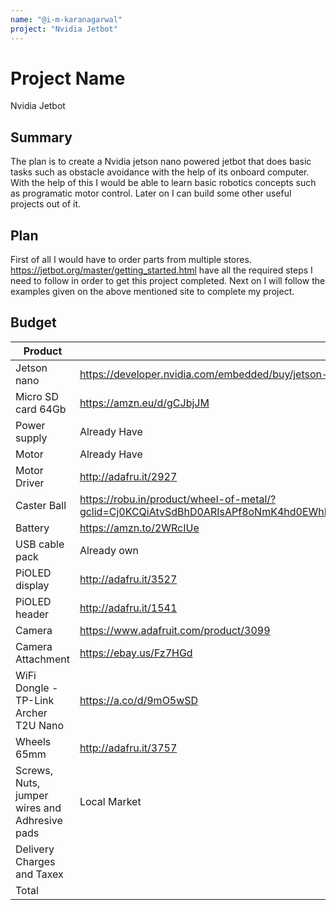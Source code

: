 ```yaml
---
name: "@i-m-karanagarwal"
project: "Nvidia Jetbot"
---
```


# Project Name
Nvidia Jetbot

## Summary

The plan is to create a Nvidia jetson nano powered jetbot that does basic tasks such as obstacle avoidance with the help of its onboard computer. With the help of this I
would be able to learn basic robotics concepts such as programatic motor control. Later on I can build some other useful projects out of it.

## Plan

First of all I would have to order parts from multiple stores. https://jetbot.org/master/getting_started.html have all the required steps I need to follow in order to get this project completed.
Next on I will follow the examples given on the above mentioned site to complete my project.

## Budget


| Product         | Supplier/Link                                                | Cost   |
| --------------- | -------------------------------------------------------------| ------ |
| Jetson nano     | https://developer.nvidia.com/embedded/buy/jetson-nano-devkit | $149.00 |
| Micro SD card 64Gb | https://amzn.eu/d/gCJbjJM                                 | $6.47 |
| Power supply    |       Already Have                                           |       |
| Motor           |       Already Have                                           |       |
| Motor Driver    |http://adafru.it/2927                                         | $19.95|
| Caster Ball     |https://robu.in/product/wheel-of-metal/?gclid=Cj0KCQiAtvSdBhD0ARIsAPf8oNmK4hd0EWhRQ4ghPwx1Aydilg9Y4lvEWmT9SyFQ6pbXQOQfIgWJdI8aAnxqEALw_wcB| $0.60|
| Battery         |https://amzn.to/2WRcIUe                                       | $15.99|
| USB cable pack  |       Already own                                            |       |
| PiOLED display  |http://adafru.it/3527                                         | $14.95|
| PiOLED header   |http://adafru.it/1541                                         | $5.95 |
| Camera          |https://www.adafruit.com/product/3099                         | $30.00|
| Camera Attachment|https://ebay.us/Fz7HGd                                       | $15.83|
|WiFi Dongle - TP-Link Archer T2U Nano|https://a.co/d/9mO5wSD                    | $17.57|
| Wheels  65mm    |http://adafru.it/3757                                         | $3.00 |
| Screws, Nuts, jumper wires and Adhresive pads | Local Market                   | $5.00|
| Delivery Charges and Taxex  |                                                  | $5.00|
| Total           |                                                              |$288.24|
